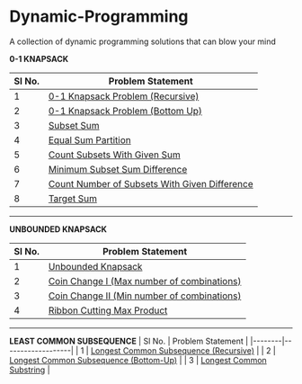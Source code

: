 # Dynamic-Programming
A collection of dynamic programming  solutions that can blow your mind

**0-1 KNAPSACK**

| Sl No. | Problem Statement | 
|--------|-------------------|
| 1 | [0-1 Knapsack Problem (Recursive)](https://github.com/MainakRepositor/Dynamic-Programming/blob/master/1.py) |
| 2 | [0-1 Knapsack Problem (Bottom Up)](https://github.com/MainakRepositor/Dynamic-Programming/blob/master/2.py) |
| 3 | [Subset Sum](https://github.com/MainakRepositor/Dynamic-Programming/blob/master/3.py) |
| 4 | [Equal Sum Partition](https://github.com/MainakRepositor/Dynamic-Programming/blob/master/4.py) |
| 5 | [Count Subsets With Given Sum](https://github.com/MainakRepositor/Dynamic-Programming/blob/master/5.py) |
| 6 | [Minimum Subset Sum Difference](https://github.com/MainakRepositor/Dynamic-Programming/blob/master/6.py) |
| 7 | [Count Number of Subsets With Given Difference](https://github.com/MainakRepositor/Dynamic-Programming/blob/master/7.py) |
| 8 | [Target Sum](https://github.com/MainakRepositor/Dynamic-Programming/blob/master/8.py) |

<hr>

**UNBOUNDED KNAPSACK**

| Sl No. | Problem Statement | 
|--------|-------------------|
| 1 | [Unbounded Knapsack](https://github.com/MainakRepositor/Dynamic-Programming/blob/master/9.py) |
| 2 | [Coin Change I (Max number of combinations)](https://github.com/MainakRepositor/Dynamic-Programming/blob/master/10.py) |
| 3 | [Coin Change II (Min number of combinations)](https://github.com/MainakRepositor/Dynamic-Programming/blob/master/11.py) |
| 4 | [Ribbon Cutting Max Product](https://github.com/MainakRepositor/Dynamic-Programming/blob/master/12.py) |

<hr>

**LEAST COMMON SUBSEQUENCE**
| Sl No. | Problem Statement | 
|--------|-------------------|
| 1 | [Longest Common Subsequence (Recursive)](https://github.com/MainakRepositor/Dynamic-Programming/blob/master/13.py) |
| 2 | [Longest Common Subsequence (Bottom-Up)](https://github.com/MainakRepositor/Dynamic-Programming/blob/master/14.py) |
| 3 | [Longest Common Substring](https://github.com/MainakRepositor/Dynamic-Programming/blob/master/15.py) |
